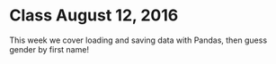 # Class August 12, 2016

This week we cover loading and saving data with Pandas, then guess gender by first name!
